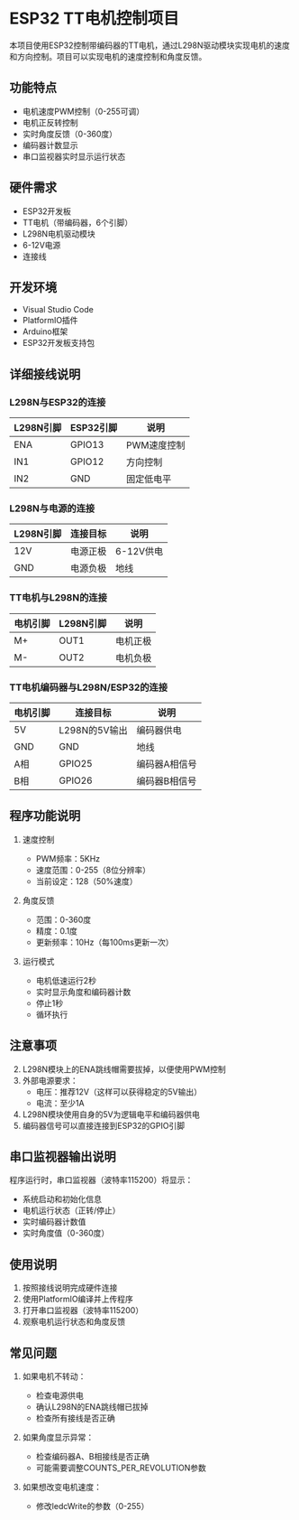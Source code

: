 # ESP32 TT电机控制项目

本项目使用ESP32控制带编码器的TT电机，通过L298N驱动模块实现电机的速度和方向控制。项目可以实现电机的速度控制和角度反馈。

## 功能特点

- 电机速度PWM控制（0-255可调）
- 电机正反转控制
- 实时角度反馈（0-360度）
- 编码器计数显示
- 串口监视器实时显示运行状态

## 硬件需求

- ESP32开发板
- TT电机（带编码器，6个引脚）
- L298N电机驱动模块
- 6-12V电源
- 连接线

## 开发环境

- Visual Studio Code
- PlatformIO插件
- Arduino框架
- ESP32开发板支持包

## 详细接线说明

### L298N与ESP32的连接
| L298N引脚 | ESP32引脚 | 说明 |
|-----------|-----------|------|
| ENA       | GPIO13    | PWM速度控制 |
| IN1       | GPIO12    | 方向控制 |
| IN2       | GND       | 固定低电平 |


### L298N与电源的连接
| L298N引脚 | 连接目标 | 说明 |
|-----------|----------|------|
| 12V       | 电源正极 | 6-12V供电 |
| GND       | 电源负极 | 地线 |  

### TT电机与L298N的连接
| 电机引脚 | L298N引脚 | 说明 |
|----------|-----------|------|
| M+       | OUT1      | 电机正极 |
| M-       | OUT2      | 电机负极 |

### TT电机编码器与L298N/ESP32的连接
| 电机引脚 | 连接目标 | 说明 |
|----------|----------|------|
| 5V       | L298N的5V输出 | 编码器供电 |
| GND      | GND      | 地线 |
| A相      | GPIO25   | 编码器A相信号 |
| B相      | GPIO26   | 编码器B相信号 |

## 程序功能说明

1. 速度控制
   - PWM频率：5KHz
   - 速度范围：0-255（8位分辨率）
   - 当前设定：128（50%速度）

2. 角度反馈
   - 范围：0-360度
   - 精度：0.1度
   - 更新频率：10Hz（每100ms更新一次）

3. 运行模式
   - 电机低速运行2秒
   - 实时显示角度和编码器计数
   - 停止1秒
   - 循环执行

## 注意事项

2. L298N模块上的ENA跳线帽需要拔掉，以便使用PWM控制
3. 外部电源要求：
   - 电压：推荐12V（这样可以获得稳定的5V输出）
   - 电流：至少1A
4. L298N模块使用自身的5V为逻辑电平和编码器供电
5. 编码器信号可以直接连接到ESP32的GPIO引脚

## 串口监视器输出说明

程序运行时，串口监视器（波特率115200）将显示：
- 系统启动和初始化信息
- 电机运行状态（正转/停止）
- 实时编码器计数值
- 实时角度值（0-360度）

## 使用说明

1. 按照接线说明完成硬件连接
2. 使用PlatformIO编译并上传程序
3. 打开串口监视器（波特率115200）
4. 观察电机运行状态和角度反馈

## 常见问题

1. 如果电机不转动：
   - 检查电源供电
   - 确认L298N的ENA跳线帽已拔掉
   - 检查所有接线是否正确

2. 如果角度显示异常：
   - 检查编码器A、B相接线是否正确
   - 可能需要调整COUNTS_PER_REVOLUTION参数

3. 如果想改变电机速度：
   - 修改ledcWrite的参数（0-255）